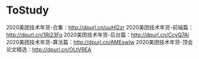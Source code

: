 # ToStudy

2020美团技术年货-合集：http://dpurl.cn/uuHl2zr
2020美团技术年货-前端篇：http://dpurl.cn/1Ri23Fo
2020美团技术年货-后台篇：http://dpurl.cn/CcyQ7Ai
2020美团技术年货-算法篇：http://dpurl.cn/AMEswIw
2020美团技术年货-顶会论文精选：http://dpurl.cn/OLtVREA
